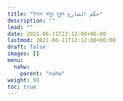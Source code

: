 ```yaml
---
title: "ইলমে নাহুর হুকুম حكم الشارع"
description: ""
lead: ""
date: 2021-06-11T12:12:00+06:00
lastmod: 2021-06-11T12:12:00+06:00
draft: false
images: []
menu: 
  nahw:
    parent: "nahw"
weight: 90
toc: true
---
```



